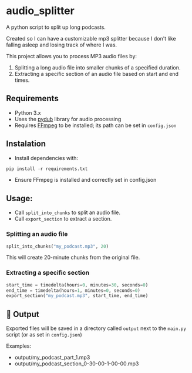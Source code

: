 # audio_splitter
A python script to split up long podcasts.

Created so I can have a customizable mp3 splitter because I don't like falling asleep and losing track of where I was.

This project allows you to process MP3 audio files by:
1. Splitting a long audio file into smaller chunks of a specified duration.
2. Extracting a specific section of an audio file based on start and end times.

## Requirements
- Python 3.x
- Uses the [pydub](https://github.com/jiaaro/pydub) library for audio processing
- Requires [FFmpeg](https://ffmpeg.org/) to be installed; its path can be set in `config.json`

## Instalation
- Install dependencies with:
```python
pip install -r requirements.txt
```
- Ensure FFmpeg is installed and correctly set in config.json

## Usage:
- Call `split_into_chunks` to split an audio file.
- Call `export_section` to extract a section.

### Splitting an audio file
```python
split_into_chunks("my_podcast.mp3", 20)
```
This will create 20-minute chunks from the original file.

### Extracting a specific section

```python
start_time = timedelta(hours=0, minutes=30, seconds=0)
end_time = timedelta(hours=1, minutes=0, seconds=0)
export_section("my_podcast.mp3", start_time, end_time)
```

## 📁 Output
Exported files will be saved in a directory called `output` next to the `main.py` script (or as set in `config.json`)

Examples:
- output/my_podcast_part_1.mp3
- output/my_podcast_section_0-30-00-1-00-00.mp3
